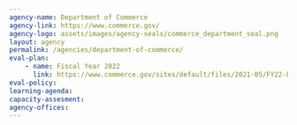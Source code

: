 ```yaml
---
agency-name: Department of Commerce
agency-link: https://www.commerce.gov/
agency-logo: assets/images/agency-seals/commerce_department_seal.png
layout: agency
permalink: /agencies/department-of-commerce/
eval-plan:
    - name: Fiscal Year 2022
      link: https://www.commerce.gov/sites/default/files/2021-05/FY22-Evaluation-Plan-052421.pdf
eval-policy:
learning-agenda:
capacity-assesment:
agency-offices:
---
```

